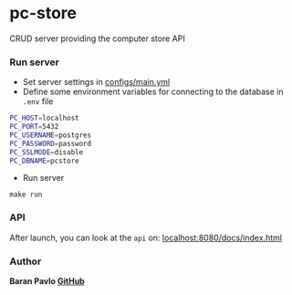 # pc-store
CRUD server providing the computer store API

### Run server
+ Set server settings in [configs/main.yml](./configs/main.yml)
+ Define some environment variables for connecting to the database in `.env` file
```bash
PC_HOST=localhost
PC_PORT=5432
PC_USERNAME=postgres
PC_PASSWORD=password
PC_SSLMODE=disable
PC_DBNAME=pcstore
```

+ Run server
```
make run
```

### API
After launch, you can look at the `api` on: [localhost:8080/docs/index.html](http://localhost:8080/docs/index.html)

### Author
**Baran Pavlo [GitHub](https://github.com/samurai-of-honor)**
